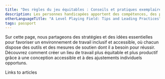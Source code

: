 ```yaml
---
title: "Des règles du jeu équitables : Conseils et pratiques exemplaires"
description: Les personnes handicapées apportent des compétences, des perspectives et des expériences uniques qui peuvent stimuler l'innovation et la créativité.
otherLanguageTitle: "A Level Playing Field: Tips and Leading Practices"
tags: passport
---
```


Sur cette page, nous partageons des stratégies et des idées essentielles pour favoriser un environnement de travail inclusif et accessible, où chacun dispose des outils et des mesures de soutien dont il a besoin pour réussir. Découvrez comment créer un lieu de travail plus équitable et plus productif grâce à une conception accessible et à des ajustements individuels opportuns.

Links to articles
